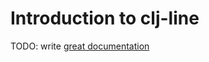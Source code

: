 # Introduction to clj-line

TODO: write [great documentation](http://jacobian.org/writing/what-to-write/)
